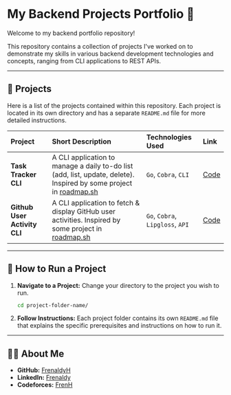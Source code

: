 # My Backend Projects Portfolio 🚀

Welcome to my backend portfolio repository!

This repository contains a collection of projects I've worked on to demonstrate my skills in various backend development technologies and concepts, ranging from CLI applications to REST APIs.

---

## 📂 Projects

Here is a list of the projects contained within this repository. Each project is located in its own directory and has a separate `README.md` file for more detailed instructions.

| Project | Short Description | Technologies Used | Link |
| :--- | :--- | :--- | :--- |
| **Task Tracker CLI** | A CLI application to manage a daily to-do list (add, list, update, delete). Inspired by some project in [roadmap.sh](https://roadmap.sh/projects/task-tracker) | `Go`, `Cobra`, `CLI` | [Code](./task_tracker/) |
| **Github User Activity CLI** | A CLI application to fetch & display GitHub user activities. Inspired by some project in [roadmap.sh](https://roadmap.sh/projects/github-user-activity) | `Go`, `Cobra`, `Lipgloss`, `API` | [Code](./github_user_activity/) |

---

## 📖 How to Run a Project

1.  **Navigate to a Project:** Change your directory to the project you wish to run.
    ```bash
    cd project-folder-name/
    ```
2.  **Follow Instructions:** Each project folder contains its own `README.md` file that explains the specific prerequisites and instructions on how to run it.

---

## 👨‍💻 About Me

* **GitHub:** [FrenaldyH](https://github.com/FrenaldyH)
* **LinkedIn:** [Frenaldy](www.linkedin.com/in/frenaldyh)
* **Codeforces:** [FrenH](https://codeforces.com/profile/FrenH)
